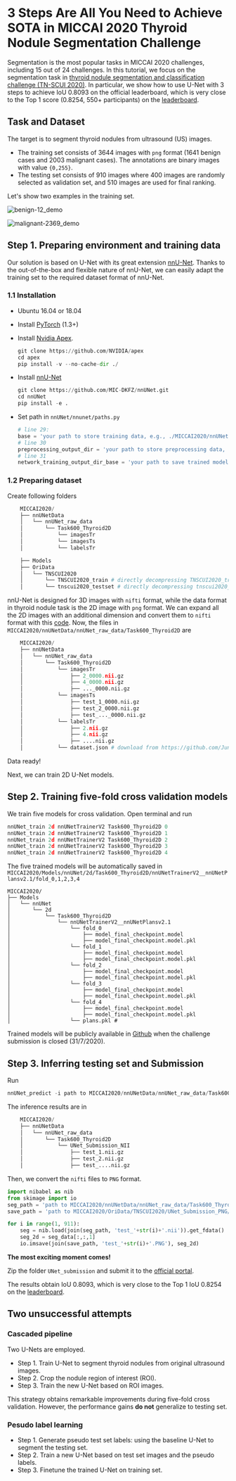 # 3 Steps Are All You Need to Achieve SOTA in MICCAI 2020 Thyroid Nodule Segmentation Challenge

Segmentation is the most popular tasks in MICCAI 2020 challenges, including 15 out of 24 challenges. In this tutorial, we focus on the segmentation task in  [thyroid nodule segmentation and classification challenge (TN-SCUI 2020)](https://tn-scui2020.grand-challenge.org/). In particular, we show how to use U-Net with 3 steps to achieve IoU 0.8093 on the official leaderboard, which is very close to the Top 1 score (0.8254, 550+ participants) on the [leaderboard](https://tn-scui2020.grand-challenge.org/evaluation/leaderboard/).


## Task and Dataset

The target is to segment thyroid nodules from ultrasound (US) images. 

-  The training set consists of 3644 images with `png` format (1641 benign cases and 2003 malignant cases). The annotations are binary images with value `{0,255}`.
-  The testing set consists of 910 images where 400 images are randomly selected as validation set, and 510 images are used for final ranking.

Let's show two examples in the training set.

![benign-12_demo](https://github.com/JunMa11/TNSCUI2020/blob/master/Img/benign-12_demo.png)

![malignant-2369_demo](https://github.com/JunMa11/TNSCUI2020/blob/master/Img/malignant-2369_demo.png)

## Step 1. Preparing environment and training data

Our solution is based on U-Net with its great extension [nnU-Net](https://github.com/MIC-DKFZ/nnUNet). Thanks to the out-of-the-box and flexible nature of nnU-Net, we can easily adapt the training set to the required dataset format of nnU-Net.

### 1.1 Installation

- Ubuntu 16.04 or 18.04

- Install [PyTorch](https://pytorch.org/get-started/locally/) (1.3+)

- Install [Nvidia Apex](https://github.com/NVIDIA/apex). 

  ```python
  git clone https://github.com/NVIDIA/apex
  cd apex
  pip install -v --no-cache-dir ./
  ```

- Install [nnU-Net](https://github.com/MIC-DKFZ/nnUNet)

  ```python
  git clone https://github.com/MIC-DKFZ/nnUNet.git
  cd nnUNet
  pip install -e .
  ```

- Set path in `nnUNet/nnunet/paths.py`

  ```python
  # line 29: 
  base = 'your path to store training data, e.g., ./MICCAI2020/nnUNetData'
  # line 30
  preprocessing_output_dir = 'your path to store preprocessing data, e.g., ./MICCAI2020/nnUNetData/pre_data' # SSD is highly recommanded
  # line 31
  network_training_output_dir_base = 'your path to save trained models, e.g., ./MICCAI2020/Models'
  ```

### 1.2 Preparing dataset

Create following folders

```python
    MICCAI2020/
    ├── nnUNetData
    │   └── nnUNet_raw_data
    │       └── Task600_Thyroid2D
    │           └── imagesTr
    │           └── imagesTs
    │           └── labelsTr

    ├── Models
    ├── OriData
    │   └── TNSCUI2020
    │       └── TNSCUI2020_train # directly decompressing TNSCUI2020_train.rar
    │       └── tnscui2020_testset # directly decompressing tnscui2020_testset.rar
```

nnU-Net is designed for 3D images with `nifti` format, while the data format in thyroid nodule task is the 2D image with `png` format. We can expand all the 2D images with an additional dimension and convert them to `nifti` format with this [code](). Now, the files in `MICCAI2020/nnUNetData/nnUNet_raw_data/Task600_Thyroid2D` are

```python
    MICCAI2020/
    ├── nnUNetData
    │   └── nnUNet_raw_data
    │       └── Task600_Thyroid2D
    │           └── imagesTr
    │               ├── 2_0000.nii.gz
    │               ├── 4_0000.nii.gz
    │               ├── ..._0000.nii.gz
    │           └── imagesTs
    │               ├── test_1_0000.nii.gz
    │               ├── test_2_0000.nii.gz
    │               ├── test_..._0000.nii.gz
    │           └── labelsTr
    │               ├── 2.nii.gz
    │               ├── 4.nii.gz
    │               ├── ....nii.gz
    │           └── dataset.json # download from https://github.com/JunMa11/TNSCUI2020/blob/master/Task600_Thyroid2D/dataset.json
```

Data ready! 

Next, we can train 2D U-Net models.

## Step 2. Training five-fold cross validation models

We train five models for cross validation. Open terminal and run

```python
nnUNet_train 2d nnUNetTrainerV2 Task600_Thyroid2D 0
nnUNet_train 2d nnUNetTrainerV2 Task600_Thyroid2D 1
nnUNet_train 2d nnUNetTrainerV2 Task600_Thyroid2D 2
nnUNet_train 2d nnUNetTrainerV2 Task600_Thyroid2D 3
nnUNet_train 2d nnUNetTrainerV2 Task600_Thyroid2D 4
```

The five trained models will be automatically saved in `MICCAI2020/Models/nnUNet/2d/Task600_Thyroid2D/nnUNetTrainerV2__nnUNetPlansv2.1/fold_0,1,2,3,4`

    MICCAI2020/
    ├── Models
    │   └── nnUNet
    │       └── 2d
    │           └── Task600_Thyroid2D
    │               └── nnUNetTrainerV2__nnUNetPlansv2.1
    │                   └── fold_0
    │                       ├── model_final_checkpoint.model
    │                       ├── model_final_checkpoint.model.pkl
    │                   └── fold_1
    │                       ├── model_final_checkpoint.model
    │                       ├── model_final_checkpoint.model.pkl
    │                   └── fold_2
    │                       ├── model_final_checkpoint.model
    │                       ├── model_final_checkpoint.model.pkl
    │                   └── fold_3
    │                       ├── model_final_checkpoint.model
    │                       ├── model_final_checkpoint.model.pkl
    │                   └── fold_4
    │                       ├── model_final_checkpoint.model
    │                       ├── model_final_checkpoint.model.pkl
    │                   └── plans.pkl # 

Trained models will be publicly available in [Github](https://github.com/JunMa11/TNSCUI2020) when the challenge submission is closed (31/7/2020).

## Step 3. Inferring testing set and Submission

Run

```python
nnUNet_predict -i path to MICCAI2020/nnUNetData/nnUNet_raw_data/Task600_Thyroid2D/imagesTs -o path to MICCAI2020/nnUNetData/nnUNet_raw_data/Task600_Thyroid2D/UNet_Submission_NII/ -t Task600_Thyroid2D -m 2d
```

The inference results are in

```python
    MICCAI2020/
    ├── nnUNetData
    │   └── nnUNet_raw_data
    │       └── Task600_Thyroid2D
    │           └── UNet_Submission_NII
    │               ├── test_1.nii.gz
    │               ├── test_2.nii.gz
    │               ├── test_....nii.gz
```

Then, we convert the `nifti` files to `PNG` format.

```python
import nibabel as nib
from skimage import io
seg_path = 'path to MICCAI2020/nnUNetData/nnUNet_raw_data/Task600_Thyroid2D/UNet_Submission_NII/'
save_path = 'path to MICCAI2020/OriData/TNSCUI2020/UNet_Submission_PNG/'

for i in range(1, 911):
    seg = nib.load(join(seg_path, 'test_'+str(i)+'.nii')).get_fdata()
    seg_2d = seg_data[:,:,1]
    io.imsave(join(save_path, 'test_'+str(i)+'.PNG'), seg_2d)
```

**The most exciting moment comes!**

Zip the folder `UNet_submission` and submit it to the [official portal](https://tn-scui2020.grand-challenge.org/evaluation/submissions/create/).

The results obtain IoU 0.8093, which is very close to the Top 1 IoU 0.8254 on the [leaderboard](https://tn-scui2020.grand-challenge.org/evaluation/leaderboard/).






## Two unsuccessful attempts

### Cascaded pipeline

Two U-Nets are employed.
- Step 1. Train U-Net to segment thyroid nodules from original ultrasound images.
- Step 2. Crop the nodule region of interest (ROI).
- Step 3. Train the new U-Net based on ROI images.

This strategy obtains remarkable improvements during five-fold cross validation. However, the performance gains **do not** generalize to testing set.

### Pesudo label learning

- Step 1. Generate pseudo test set labels: using the baseline U-Net to segment the testing set.
- Step 2. Train a new U-Net based on test set images and the pseudo labels.
- Step 3. Finetune the trained U-Net on training set.





















